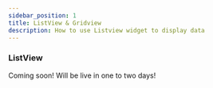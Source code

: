 ```yaml
---
sidebar_position: 1
title: ListView & Gridview
description: How to use Listview widget to display data
---
```


### ListView

Coming soon! Will be live in one to two days!

<!-- ![](./img/listview/drop_listview.gif)
![](./img/listview/replace_placeholder.gif)
![](./img/listview/item_count.gif)
![](./img/listview/connect_data.gif)
![](./img/listview/fixed_seperator.gif)
![](./img/listview/widget_seperator.gif)
![](./img/listview/padding.gif)
![](./img/listview/normal_listview.gif)
![](./img/listview/switch_to_builder.gif)
![](./img/listview/reorder_normal.gif) -->

